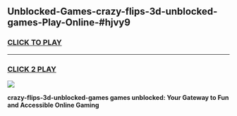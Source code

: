 
## Unblocked-Games-crazy-flips-3d-unblocked-games-Play-Online-#hjvy9
<h3>
<a href="https://premium.freeplayer.one?title=crazy-flips-3d-unblocked-games&ref=27F">CLICK TO PLAY</a></h3>
<hr>

<h3>
<a href="https://premium.freeplayer.one?title=crazy-flips-3d-unblocked-games&ref=27F">CLICK 2 PLAY</a>
  
</h3>

<a href="https://premium.freeplayer.one?title=crazy-flips-3d-unblocked-games&ref=27F"><img src="https://clearcache.store/games.png"></a>


**crazy-flips-3d-unblocked-games games unblocked: Your Gateway to Fun and Accessible Online Gaming**
